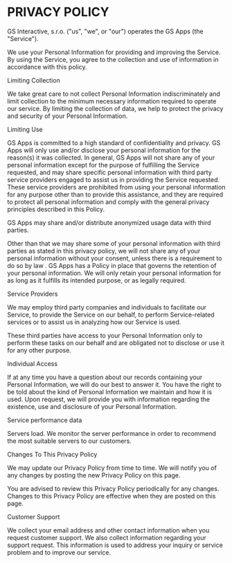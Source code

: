 # PRIVACY POLICY

GS Interactive, s.r.o. ("us", "we", or "our") operates the GS Apps (the "Service").

We use your Personal Information for providing and improving the Service. By using the Service, you agree to the collection and use of information in accordance with this policy.

Limiting Collection

We take great care to not collect Personal Information indiscriminately and limit collection to the minimum necessary information required to operate our service. By limiting the collection of data, we help to protect the privacy and security of your Personal Information.

Limiting Use

GS Apps is committed to a high standard of confidentiality and privacy. GS Apps will only use and/or disclose your personal information for the reason(s) it was collected. In general, GS Apps will not share any of your personal information except for the purpose of fulfilling the Service requested, and may share specific personal information with third party service providers engaged to assist us in providing the Service requested. These service providers are prohibited from using your personal information for any purpose other than to provide this assistance, and they are required to protect all personal information and comply with the general privacy principles described in this Policy.

GS Apps may share and/or distribute anonymized usage data with third parties.

Other than that we may share some of your personal information with third parties as stated in this privacy policy, we will not share any of your personal information without your consent, unless there is a requirement to do so by law . GS Apps has a Policy in place that governs the retention of your personal information. We will only retain your personal information for as long as it fulfills its intended purpose, or as legally required.

Service Providers

We may employ third party companies and individuals to facilitate our Service, to provide the Service on our behalf, to perform Service-related services or to assist us in analyzing how our Service is used.

These third parties have access to your Personal Information only to perform these tasks on our behalf and are obligated not to disclose or use it for any other purpose.

Individual Access

If at any time you have a question about our records containing your Personal Information, we will do our best to answer it. You have the right to be told about the kind of Personal Information we maintain and how it is used. Upon request, we will provide you with information regarding the existence, use and disclosure of your Personal Information.

Service performance data

Servers load. We monitor the server performance in order to recommend the most suitable servers to our customers.

Changes To This Privacy Policy

We may update our Privacy Policy from time to time. We will notify you of any changes by posting the new Privacy Policy on this page.

You are advised to review this Privacy Policy periodically for any changes. Changes to this Privacy Policy are effective when they are posted on this page.

Customer Support

We collect your email address and other contact information when you request customer support. We also collect information regarding your support request. This information is used to address your inquiry or service problem and to improve our service.
